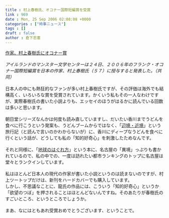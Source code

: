 ```yaml
---
title : 村上春樹氏、オコナー国際短編賞を受賞
link : 969
date : Mon, 25 Sep 2006 02:08:08 +0000
categories : ["時事ニュース"]
tags : []
draft : false
author : 倉下忠憲
---
```


<A HREF="http://www.iza.ne.jp/news/newsarticle/world/worldnews/20659/" TARGET="_blank">作家、村上春樹氏にオコナー賞 </A><BR><BR><I>アイルランドのマンスター文学センターは２４日、２００６年のフランク・オコナー国際短編賞を日本の作家、村上春樹氏（５７）に授与すると発表した。（共同）</I><BR><BR>日本人の中にも熱狂的なファンが多い村上春樹氏ですが、その評価は海外でも結構高く、いろいろな賞を受賞されています。かくいう私もその一人なわけですが、実際春樹氏の書いた小説よりも、エッセイのほうがはるかに読んでいる回数は多いと思います。<BR><BR>朝日堂シリーズなんかは何度も読み直していますし、だいたい香川までうどんを食べに行こうという発案も、うどんブームからではなく、「<A HREF="http://www.amazon.co.jp/exec/obidos/ASIN/4101001480" TARGET="_blank">辺境・近境</A>」という旅行記（と読んで言いのかわからないが）に、香川にディープなうどんを食べに行くという話が、どうしても私の「知的好奇心」を刺激したためなんです。<BR><BR>それと同様に、「<A HREF="http://www.amazon.co.jp/exec/obidos/ASIN/416366470X" TARGET="_blank">地球のはぐれ方</A>」という本に、名古屋の「異境」っぷりも書かれているので、私の中での、一度は訪れたい都市ランキングのトップに名古屋は堂々とランクインしています。<BR><BR>私はほとんど日本人の現代の作家が書いた小説というのは読まないのですが、村上ツートップだけは、新刊をハードカバーでも購入しています。<BR>しかし、不思議なことに、龍氏の作品には、こういう「知的好奇心」というか「欲望のつぼ」を押されることはほとんどないんですね。そのあたりが春樹氏のすごいところ、というところでしょうか。<BR><BR>まあ、なにはともあれ受賞おめでとうございます、ということで。<br><br>
